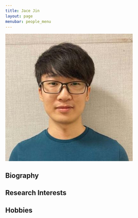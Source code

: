 ```yaml
---
title: Jace Jin 
layout: page
menubar: people_menu
---
```


![jacejin](/img/people/jacejin.jpg)

## Biography

## Research Interests

## Hobbies

